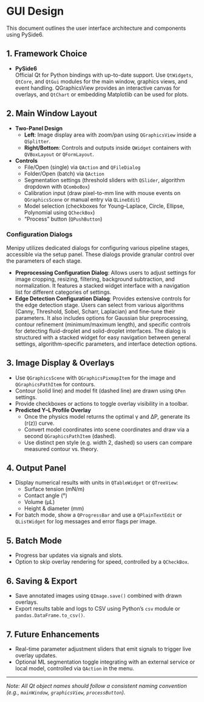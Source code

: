# GUI Design

This document outlines the user interface architecture and components using PySide6.

## 1. Framework Choice

- **PySide6**  
  Official Qt for Python bindings with up-to-date support. Use `QtWidgets`, `QtCore`, and `QtGui` modules for the main window, graphics views, and event handling. QGraphicsView provides an interactive canvas for overlays, and `QtChart` or embedding Matplotlib can be used for plots.

## 2. Main Window Layout

- **Two-Panel Design**  
  - **Left**: Image display area with zoom/pan using `QGraphicsView` inside a `QSplitter`.  
  - **Right/Bottom**: Controls and outputs inside `QWidget` containers with `QVBoxLayout` or `QFormLayout`.
- **Controls**  
  - File/Open (single) via `QAction` and `QFileDialog`  
  - Folder/Open (batch) via `QAction`  
  - Segmentation settings (threshold sliders with `QSlider`, algorithm dropdown with `QComboBox`)  
  - Calibration input (draw pixel-to-mm line with mouse events on `QGraphicsScene` or manual entry via `QLineEdit`)  
  - Model selection (checkboxes for Young–Laplace, Circle, Ellipse, Polynomial using `QCheckBox`)  
  - “Process” button (`QPushButton`)

### Configuration Dialogs

Menipy utilizes dedicated dialogs for configuring various pipeline stages, accessible via the setup panel. These dialogs provide granular control over the parameters of each stage.

-   **Preprocessing Configuration Dialog**: Allows users to adjust settings for image cropping, resizing, filtering, background subtraction, and normalization. It features a stacked widget interface with a navigation list for different categories of settings.
-   **Edge Detection Configuration Dialog**: Provides extensive controls for the edge detection stage. Users can select from various algorithms (Canny, Threshold, Sobel, Scharr, Laplacian) and fine-tune their parameters. It also includes options for Gaussian blur preprocessing, contour refinement (minimum/maximum length), and specific controls for detecting fluid-droplet and solid-droplet interfaces. The dialog is structured with a stacked widget for easy navigation between general settings, algorithm-specific parameters, and interface detection options.

## 3. Image Display & Overlays

- Use `QGraphicsScene` with `QGraphicsPixmapItem` for the image and `QGraphicsPathItem` for contours.  
- Contour (solid line) and model fit (dashed line) are drawn using `QPen` settings.  
- Provide checkboxes or actions to toggle overlay visibility in a toolbar.
- **Predicted Y–L Profile Overlay**  
  - Once the physics model returns the optimal γ and ΔP, generate its (r(z)) curve.  
  - Convert model coordinates into scene coordinates and draw via a second `QGraphicsPathItem` (dashed).  
  - Use distinct pen style (e.g. width 2, dashed) so users can compare measured contour vs. theory.

## 4. Output Panel

- Display numerical results with units in `QTableWidget` or `QTreeView`:
  - Surface tension (mN/m)  
  - Contact angle (°)  
  - Volume (µL)  
  - Height & diameter (mm)
- For batch mode, show a `QProgressBar` and use a `QPlainTextEdit` or `QListWidget` for log messages and error flags per image.

## 5. Batch Mode

- Progress bar updates via signals and slots.  
- Option to skip overlay rendering for speed, controlled by a `QCheckBox`.

## 6. Saving & Export

- Save annotated images using `QImage.save()` combined with drawn overlays.  
- Export results table and logs to CSV using Python’s `csv` module or `pandas.DataFrame.to_csv()`.

## 7. Future Enhancements

- Real-time parameter adjustment sliders that emit signals to trigger live overlay updates.  
- Optional ML segmentation toggle integrating with an external service or local model, controlled via `QAction` in the menu.

---

*Note: All Qt object names should follow a consistent naming convention (e.g., `mainWindow`, `graphicsView`, `processButton`).*